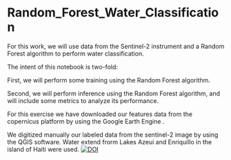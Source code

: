 # Random_Forest_Water_Classification
For this work, we will use data from the Sentinel-2 instrument and a Random Forest algorithm to perform water classification.

The intent of this notebook is two-fold:

First, we will perform some training using the Random Forest algorithm.

Second, we will perform inference using the Random Forest algorithm, and will include some metrics to analyze its performance.

For this exercise we have downloaded our features data from the copernicus platform by using the Google Earth Engine .

We digitized manually our labeled data from the sentinel-2 image by using the QGIS software. Water extend frorm Lakes Azeui and Enriquillo in the island of Haiti were used.
[![DOI](https://zenodo.org/badge/839388281.svg)](https://doi.org/10.5281/zenodo.14894604)
